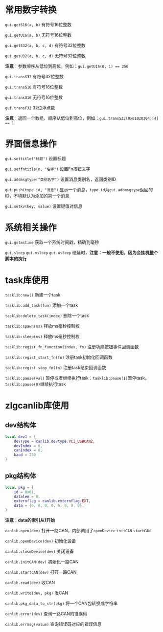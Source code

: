 # 常用数字转换

`gui.getS16(a, b)` 有符号16位整数

`gui.getU16(a, b)` 无符号16位整数

`gui.getS32(a, b, c, d)` 有符号32位整数

`gui.getU32(a, b, c, d)` 无符号32位整数

**注意**：参数顺序从低位到高位，例如：`gui.getU16(0, 1) == 256`

`gui.transS32` 有符号32位整数

`gui.transS16` 有符号16位整数

`gui.transU16` 无符号16位整数

`gui.transF32` 32位浮点数

**注意**：返回一个数组，顺序从低位到高位，例如：`gui.transS32(0x01020304)[4] == 1`

# 界面信息操作

`gui.settitle("标题")` 设置标题

`gui.setfntitle(n, "名字")` 设置Fn按钮文字

`gui.addmsgtype("类别名字")` 设置消息类别名，返回类别ID

`gui.push(type_id, "消息")` 显示一个消息，`type_id`为`gui.addmsgtype`返回的ID，不填默认为添加的第一个消息

`gui.setkv(key, value)` 设置键值对信息

# 系统相关操作

`gui.getmstime` 获取一个系统时间戳，精确到毫秒

`gui.sleep` `gui.msleep` `gui.usleep` 硬延时，**注意：一般不使用，因为会挂机整个脚本的执行**

# task库使用

`tasklib:new()` 新建一个task

`tasklib:add_task(fun)` 添加一个task

`tasklib:delete_task(index)` 删除一个task

`tasklib:spawn(ms)` 释放ms毫秒控制权

`tasklib:sleep(ms)` 释放ms毫秒控制权

`tasklib:regist_fn_function(index, fn)` 注册功能按钮事件回调函数

`tasklib:regist_start_fn(fn)` 注册task初始化回调函数

`tasklib:regist_stop_fn(fn)` 注册task结束回调函数

`tasklib:pause(val)` 暂停或者继续执行task：`tasklib:pause(1)`暂停task，`tasklib:pause(0)`继续执行task

# zlgcanlib库使用

## dev结构体

```lua
local dev1 = {
    devType = canlib.devtype.VCI_USBCAN2,
    devIndex = 0,
    canIndex = 0,
    baud = 250
}
```
## pkg结构体
```lua
local pkg = {
    id = 0x01,
    datalen = 8,
    externflag = canlib.externflag.EXT,
    data = {0, 0, 0, 0, 0, 0, 0, 0},
}
```
**注意：data的索引从1开始**

`canlib.open(dev)` 打开一路CAN，内部调用了`openDevice` `initCAN` `startCAN`

`canlib.openDevice(dev)` 初始化设备

`canlib.closeDevice(dev)` 关闭设备

`canlib.initCAN(dev)` 初始化一路CAN

`canlib.startCAN(dev)` 打开一路CAN

`canlib.read(dev)` 收CAN

`canlib.write(dev, pkg)` 发CAN

`canlib.pkg_data_to_str(pkg)` 将一个CAN包转换成字符串

`canlib.error(dev)` 查询一路CAN的错误码

`canlib.errmsg(value)` 查询错误码对应的错误信息